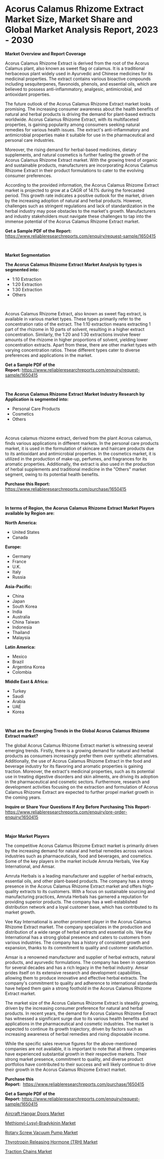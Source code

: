 <p><h1>Acorus Calamus Rhizome Extract Market Size, Market Share and Global Market Analysis Report, 2023 - 2030</h1></p><p><strong>Market Overview and Report Coverage</strong></p>
<p><p>Acorus Calamus Rhizome Extract is derived from the root of the Acorus Calamus plant, also known as sweet flag or calamus. It is a traditional herbaceous plant widely used in Ayurvedic and Chinese medicines for its medicinal properties. The extract contains various bioactive compounds including sesquiterpenes, flavonoids, phenols, and essential oils, which are believed to possess anti-inflammatory, analgesic, antimicrobial, and antioxidant properties.</p><p>The future outlook of the Acorus Calamus Rhizome Extract market looks promising. The increasing consumer awareness about the health benefits of natural and herbal products is driving the demand for plant-based extracts worldwide. Acorus Calamus Rhizome Extract, with its multifaceted properties, is gaining popularity among consumers seeking natural remedies for various health issues. The extract's anti-inflammatory and antimicrobial properties make it suitable for use in the pharmaceutical and personal care industries.</p><p>Moreover, the rising demand for herbal-based medicines, dietary supplements, and natural cosmetics is further fueling the growth of the Acorus Calamus Rhizome Extract market. With the growing trend of organic and sustainable products, manufacturers are incorporating Acorus Calamus Rhizome Extract in their product formulations to cater to the evolving consumer preferences.</p><p>According to the provided information, the Acorus Calamus Rhizome Extract market is projected to grow at a CAGR of 14.1% during the forecasted period. This growth rate indicates a positive outlook for the market, driven by the increasing adoption of natural and herbal products. However, challenges such as stringent regulations and lack of standardization in the herbal industry may pose obstacles to the market's growth. Manufacturers and industry stakeholders must navigate these challenges to tap into the immense potential of the Acorus Calamus Rhizome Extract market.</p></p>
<p><strong>Get a Sample PDF of the Report:</strong> <a href="https://www.reliableresearchreports.com/enquiry/request-sample/1650415">https://www.reliableresearchreports.com/enquiry/request-sample/1650415</a></p>
<p>&nbsp;</p>
<p><strong>Market Segmentation</strong></p>
<p><strong>The Acorus Calamus Rhizome Extract Market Analysis by types is segmented into:</strong></p>
<p><ul><li>1:10 Extraction</li><li>1:20 Extraction</li><li>1:30 Extraction</li><li>Others</li></ul></p>
<p>&nbsp;</p>
<p><p>Acorus Calamus Rhizome Extract, also known as sweet flag extract, is available in various market types. These types primarily refer to the concentration ratio of the extract. The 1:10 extraction means extracting 1 part of the rhizome in 10 parts of solvent, resulting in a higher extract concentration. Similarly, the 1:20 and 1:30 extractions involve fewer amounts of the rhizome in higher proportions of solvent, yielding lower concentration extracts. Apart from these, there are other market types with varying concentration ratios. These different types cater to diverse preferences and applications in the market.</p></p>
<p><strong>Get a Sample PDF of the Report:</strong>&nbsp;<a href="https://www.reliableresearchreports.com/enquiry/request-sample/1650415">https://www.reliableresearchreports.com/enquiry/request-sample/1650415</a></p>
<p>&nbsp;</p>
<p><strong>The Acorus Calamus Rhizome Extract Market Industry Research by Application is segmented into:</strong></p>
<p><ul><li>Personal Care Products</li><li>Cosmetics</li><li>Others</li></ul></p>
<p>&nbsp;</p>
<p><p>Acorus calamus rhizome extract, derived from the plant Acorus calamus, finds various applications in different markets. In the personal care products market, it is used in the formulation of skincare and haircare products due to its antioxidant and antimicrobial properties. In the cosmetics market, it is utilized in the production of make-up, perfumes, and fragrances for its aromatic properties. Additionally, the extract is also used in the production of herbal supplements and traditional medicine in the "Others" market segment, owing to its potential health benefits.</p></p>
<p><strong>Purchase this Report:</strong>&nbsp; <a href="https://www.reliableresearchreports.com/purchase/1650415">https://www.reliableresearchreports.com/purchase/1650415</a></p>
<p>&nbsp;</p>
<p><strong>In terms of Region, the Acorus Calamus Rhizome Extract Market Players available by Region are:</strong></p>
<p>
    <p> <strong> North America: </strong>
        <ul>
            <li>United States</li>
            <li>Canada</li>
        </ul>
        </p> 
    <p> <strong> Europe: </strong>
        <ul>
            <li>Germany</li>
            <li>France</li>
            <li>U.K.</li>
            <li>Italy</li>
            <li>Russia</li>
        </ul>
        </p> 
    <p> <strong> Asia-Pacific: </strong>
        <ul>
            <li>China</li>
            <li>Japan</li>
            <li>South Korea</li>
            <li>India</li>
            <li>Australia</li>
            <li>China Taiwan</li>
            <li>Indonesia</li>
            <li>Thailand</li>
            <li>Malaysia</li>
        </ul>
        </p> 
    <p> <strong> Latin America: </strong>
        <ul>
            <li>Mexico</li>
            <li>Brazil</li>
            <li>Argentina Korea</li>
            <li>Colombia</li>
        </ul>
        </p> 
    <p> <strong> Middle East & Africa: </strong>
        <ul>
            <li>Turkey</li>
            <li>Saudi</li>
            <li>Arabia</li>
            <li>UAE</li>
            <li>Korea</li>
        </ul>
    </p>
    </p>
<p>&nbsp;</p>
<p><strong>What are the Emerging Trends in the Global Acorus Calamus Rhizome Extract market?</strong></p>
<p><p>The global Acorus Calamus Rhizome Extract market is witnessing several emerging trends. Firstly, there is a growing demand for natural and herbal products as consumers increasingly prefer them over synthetic alternatives. Additionally, the use of Acorus Calamus Rhizome Extract in the food and beverage industry for its flavoring and aromatic properties is gaining traction. Moreover, the extract's medicinal properties, such as its potential use in treating digestive disorders and skin ailments, are driving its adoption in the pharmaceutical and cosmetic sectors. Furthermore, research and development activities focusing on the extraction and formulation of Acorus Calamus Rhizome Extract are expected to further propel market growth in the coming years.</p></p>
<p><strong>Inquire or Share Your Questions If Any Before Purchasing This Report</strong>- <a href="https://www.reliableresearchreports.com/enquiry/pre-order-enquiry/1650415">https://www.reliableresearchreports.com/enquiry/pre-order-enquiry/1650415</a></p>
<p>&nbsp;</p>
<p><strong>Major Market Players</strong></p>
<p><p>The competitive Acorus Calamus Rhizome Extract market is primarily driven by the increasing demand for natural and herbal remedies across various industries such as pharmaceuticals, food and beverages, and cosmetics. Some of the key players in the market include Amruta Herbals, Vee Kay International, and Amsar.</p><p>Amruta Herbals is a leading manufacturer and supplier of herbal extracts, essential oils, and other plant-based products. The company has a strong presence in the Acorus Calamus Rhizome Extract market and offers high-quality extracts to its customers. With a focus on sustainable sourcing and manufacturing practices, Amruta Herbals has garnered a reputation for providing superior products. The company has a well-established distribution network and a loyal customer base, which has contributed to its market growth.</p><p>Vee Kay International is another prominent player in the Acorus Calamus Rhizome Extract market. The company specializes in the production and distribution of a wide range of herbal extracts and essential oils. Vee Kay International has a strong global presence and caters to customers from various industries. The company has a history of consistent growth and expansion, thanks to its commitment to quality and customer satisfaction.</p><p>Amsar is a renowned manufacturer and supplier of herbal extracts, natural products, and ayurvedic formulations. The company has been in operation for several decades and has a rich legacy in the herbal industry. Amsar prides itself on its extensive research and development capabilities, allowing them to produce innovative and effective herbal extracts. The company's commitment to quality and adherence to international standards have helped them gain a strong foothold in the Acorus Calamus Rhizome Extract market.</p><p>The market size of the Acorus Calamus Rhizome Extract is steadily growing, driven by the increasing consumer preference for natural and herbal products. In recent years, the demand for Acorus Calamus Rhizome Extract has witnessed a significant surge due to its various health benefits and applications in the pharmaceutical and cosmetic industries. The market is expected to continue its growth trajectory, driven by factors such as increasing awareness of herbal remedies and rising disposable income.</p><p>While the specific sales revenue figures for the above-mentioned companies are not available, it is important to note that all three companies have experienced substantial growth in their respective markets. Their strong market presence, commitment to quality, and diverse product portfolios have contributed to their success and will likely continue to drive their growth in the Acorus Calamus Rhizome Extract market.</p></p>
<p><strong>Purchase this Report:</strong>&nbsp;&nbsp;<a href="https://www.reliableresearchreports.com/purchase/1650415">https://www.reliableresearchreports.com/purchase/1650415</a></p>
<p></p>
<p><strong>Get a Sample PDF of the Report:</strong>&nbsp;<a href="https://www.reliableresearchreports.com/enquiry/request-sample/1650415">https://www.reliableresearchreports.com/enquiry/request-sample/1650415</a></p>
<p><p><a href="https://medium.com/@debradaniels04/aircraft-hangar-doors-market-size-growth-forecast-2023-2030-466071a3f885">Aircraft Hangar Doors Market</a></p><p><a href="https://github.com/rahu1502/Market-Research-Report-List-1/blob/main/methionyl-lysyl-bradykinin-market.md">Methionyl-Lysyl-Bradykinin Market</a></p><p><a href="https://www.linkedin.com/pulse/decoding-rotary-screw-vacuum-pump-market-deep-dive-latest-3s4ue/">Rotary Screw Vacuum Pump Market</a></p><p><a href="https://github.com/rahu1501/Market-Research-Report-List-1/blob/main/thyrotropin-releasing-hormone-trh-market.md">Thyrotropin Releasing Hormone (TRH) Market</a></p><p><a href="https://medium.com/@peterm12562/traction-chains-market-size-growth-forecast-2023-2030-995a330296ff">Traction Chains Market</a></p></p>